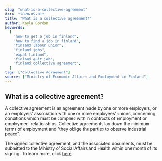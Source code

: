 ```yaml
---
slug: "what-is-a-collective-agreement"
date: "2020-05-01"
title: "What is a collective agreement?"
author: Kayla Gordon
keywords:
  [
    "how to get a job in finland",
    "how to find a job in finland",
    "finland labour union",
    "finland jobs",
    "expat finland",
    "finland quit job",
    "finland collective agreement",
  ]
tags: ["Collective Agreement"]
source: ["Ministry of Economic Affairs and Employment in Finland"]
---
```


## What is a collective agreement?

A collective agreement is an agreement made by one or more employers, or an employers’ association with one or more employees’ unions, concerning conditions which must be complied with in contracts of employment or employment relationships. Collective agreements lay down the minimum terms of employment and "they oblige the parties to observe industrial peace".

The signed collective agreement, and the associated documents, must be submitted to the Ministry of Social Affairs and Health within one month of its signing. To learn more, click [here](https://tem.fi/en/collective-agreements-and-mediation-in-labour-disputes).
